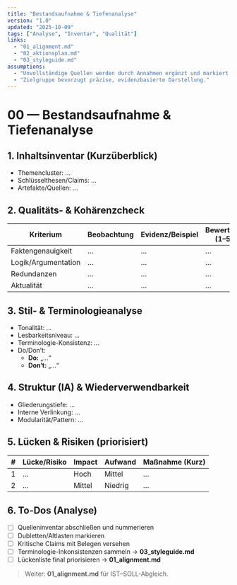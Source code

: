 ```yaml
---
title: "Bestandsaufnahme & Tiefenanalyse"
version: "1.0"
updated: "2025-10-09"
tags: ["Analyse", "Inventar", "Qualität"]
links:
  - "01_alignment.md"
  - "02_aktionsplan.md"
  - "03_styleguide.md"
assumptions:
  - "Unvollständige Quellen werden durch Annahmen ergänzt und markiert."
  - "Zielgruppe bevorzugt präzise, evidenzbasierte Darstellung."
---
```


# 00 — Bestandsaufnahme & Tiefenanalyse

## 1. Inhaltsinventar (Kurzüberblick)
- Themencluster: …
- Schlüsselthesen/Claims: …
- Artefakte/Quellen: …

## 2. Qualitäts- & Kohärenzcheck
| Kriterium | Beobachtung | Evidenz/Beispiel | Bewertung (1–5) |
|---|---|---|---|
| Faktengenauigkeit | … | … | … |
| Logik/Argumentation | … | … | … |
| Redundanzen | … | … | … |
| Aktualität | … | … | … |

## 3. Stil- & Terminologieanalyse
- Tonalität: …
- Lesbarkeitsniveau: …
- Terminologie-Konsistenz: …
- Do/Don’t:
  - **Do:** „…“  
  - **Don’t:** „…“

## 4. Struktur (IA) & Wiederverwendbarkeit
- Gliederungstiefe: …
- Interne Verlinkung: …
- Modularität/Pattern: …

## 5. Lücken & Risiken (priorisiert)
| # | Lücke/Risiko | Impact | Aufwand | Maßnahme (Kurz) |
|---|---|---|---|---|
| 1 | … | Hoch | Mittel | … |
| 2 | … | Mittel | Niedrig | … |

## 6. To-Dos (Analyse)
- [ ] Quelleninventar abschließen und nummerieren  
- [ ] Dubletten/Altlasten markieren  
- [ ] Kritische Claims mit Belegen versehen  
- [ ] Terminologie-Inkonsistenzen sammeln → **03_styleguide.md**  
- [ ] Lückenliste final priorisieren → **01_alignment.md**

> Weiter: **01_alignment.md** für IST–SOLL-Abgleich.
